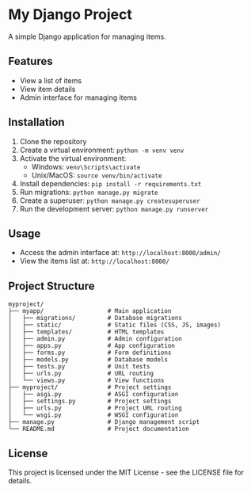 # My Django Project

A simple Django application for managing items.

## Features

- View a list of items
- View item details
- Admin interface for managing items

## Installation

1. Clone the repository
2. Create a virtual environment: `python -m venv venv`
3. Activate the virtual environment:
   - Windows: `venv\Scripts\activate`
   - Unix/MacOS: `source venv/bin/activate`
4. Install dependencies: `pip install -r requirements.txt`
5. Run migrations: `python manage.py migrate`
6. Create a superuser: `python manage.py createsuperuser`
7. Run the development server: `python manage.py runserver`

## Usage

- Access the admin interface at: `http://localhost:8000/admin/`
- View the items list at: `http://localhost:8000/`

## Project Structure

```
myproject/
├── myapp/                  # Main application
│   ├── migrations/         # Database migrations
│   ├── static/             # Static files (CSS, JS, images)
│   ├── templates/          # HTML templates
│   ├── admin.py            # Admin configuration
│   ├── apps.py             # App configuration
│   ├── forms.py            # Form definitions
│   ├── models.py           # Database models
│   ├── tests.py            # Unit tests
│   ├── urls.py             # URL routing
│   └── views.py            # View functions
├── myproject/              # Project settings
│   ├── asgi.py             # ASGI configuration
│   ├── settings.py         # Project settings
│   ├── urls.py             # Project URL routing
│   └── wsgi.py             # WSGI configuration
├── manage.py               # Django management script
└── README.md               # Project documentation
```

## License

This project is licensed under the MIT License - see the LICENSE file for details.